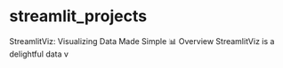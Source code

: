 # streamlit_projects
 StreamlitViz: Visualizing Data Made Simple 📊 Overview StreamlitViz is a delightful data v
